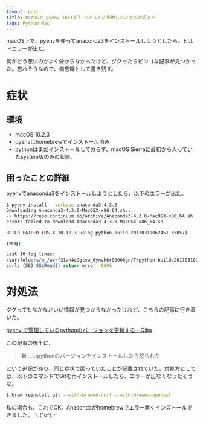 ```yaml
---
layout: post
title: macOSで pyenv install でビルドに失敗したときの対処メモ 
tags: Python Mac
---
```


macOS上で、pyenvを使ってanaconda3をインストールしようとしたら、ビルドエラーが出た。

何がどう悪いのかよく分からなかったけど、ググったらビンゴな記事が見つかった。忘れそうなので、備忘録として書き残す。

# 症状

## 環境
- macOS 10.2.3
- pyenvはhomebrewでインストール済み
- pythonはまだインストールしておらず、macOS Sierraに最初から入っていたsystem版のみの状態。

## 困ったことの詳細

pyenvでanaconda3をインストールしようとしたら、以下のエラーが出た。

```bash
$ pyenv install --verbose anaconda3-4.3.0
Downloading Anaconda3-4.3.0-MacOSX-x86_64.sh...
-> https://repo.continuum.io/archive/Anaconda3-4.3.0-MacOSX-x86_64.sh
error: failed to download Anaconda3-4.3.0-MacOSX-x86_64.sh

BUILD FAILED (OS X 10.12.3 using python-build.20170319062451.35057)

(中略)

Last 10 log lines:
/var/folders/w_/wvrf31wn4q9gtsw_0ynvh6r80000gn/T/python-build.20170318215106.22698 ~
curl: (56) SSLRead() return error -9806
```

# 対処法

ググってもなかなかいい情報が見つからなかったけれど、こちらの記事に行き着いた。

[pyenv で管理しているpythonのバージョンを更新する - Qiita](http://qiita.com/toohsk/items/69eaf2ff9283ad1d1345)

この記事の後半に、

> 新しいpythonのバージョンをインストールしたら怒られた

という追記があり、同じ症状で困っていたことが記載されていた。対処方としては、以下のコマンドでGitを再インストールしたら、エラーが出なくなったそうな。

```bash
$ brew reinstall git --with-brewed-curl --with-brewed-openssl
```

私の場合も、これでOK。Anacondaがhomebrewでエラー無くインストールできました。 ＼(^o^)／
